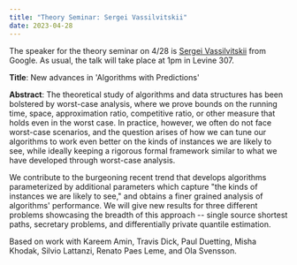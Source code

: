 ```yaml
---
title: "Theory Seminar: Sergei Vassilvitskii"
date: 2023-04-28
---
```


The speaker for the theory seminar on 4/28 is [Sergei Vassilvitskii](https://theory.stanford.edu/~sergei/) from Google.  As usual, the talk will take place at 1pm in Levine 307.

**Title**: New advances in 'Algorithms with Predictions'

**Abstract**:  The theoretical study of algorithms and data structures has been bolstered by worst-case analysis, where we prove bounds on the running time, space, approximation ratio, competitive ratio, or other measure that holds even in the worst case.  In practice, however, we often do not face worst-case scenarios, and the question arises of how we can tune our algorithms to work even better on the kinds of instances we are likely to see, while ideally keeping a rigorous formal framework similar to what we have developed through worst-case analysis.

We contribute to the burgeoning recent trend that develops algorithms parameterized by additional parameters which capture "the kinds of instances we are likely to see," and obtains a finer grained analysis of algorithms' performance.  We will give new results for three different problems showcasing the breadth of this approach -- single source shortest paths, secretary problems, and differentially private quantile estimation.

Based on work with Kareem Amin, Travis Dick, Paul Duetting, Misha Khodak, Silvio Lattanzi, Renato Paes Leme, and Ola Svensson.
